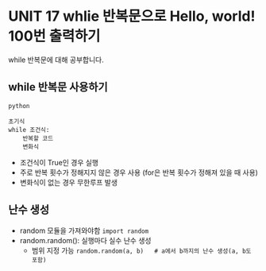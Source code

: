 # UNIT 17 whlie 반복문으로 Hello, world! 100번 출력하기
while 반복문에 대해 공부합니다. 

## while 반복문 사용하기
```
python

초기식
while 조건식:
    반복할 코드
    변화식
```
- 조건식이 True인 경우 실행
- 주로 반복 횟수가 정해지지 않은 경우 사용 (for은 반복 횟수가 정해져 있을 때 사용)
- 변화식이 없는 경우 무한루프 발생

## 난수 생성
- random 모듈을 가져와야함
`import random`
- random.random(): 실행마다 실수 난수 생성
    * 범위 지정 가능
    `random.random(a, b)   # a에서 b까지의 난수 생성(a, b도 포함)`

    
